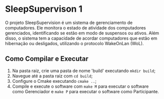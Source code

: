 # SleepSupervison 1

O projeto SleepSupervision é um sistema de gerenciamento de computadores. Ele monitora o estado de atividade dos computadores gerenciados, identificando se estão em modo de suspensos ou ativos. Além disso, o sistema tem a capacidade de acordar computadores que estão em hibernação ou desligados, utilizando o protocolo WakeOnLan (WoL).

## Como Compilar e Executar

1. Na pasta raiz, crie uma pasta de nome 'build' executando `mkdir build`;
2. Navegue até a pasta raiz com `cd build`;
3. Configure o Cmake executando `cmake ..`;
4. Compile e execute o software com `make M` para executar o software como Gerenciador e `make P` para executar o software como Participante. 
